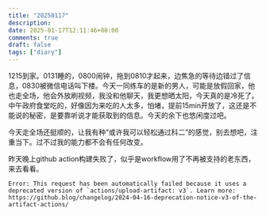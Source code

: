 ```yaml
---
title: "20250117"
description: 
date: 2025-01-17T12:11:46+08:00
comments: true
draft: false
tags: ["diary"]
---
```

1215到家。0131睡的，0800闹钟，拖到0810才起来，边焦急的等待边错过了信息，0830被微信电话叫下楼。今天一同练车的是新的男人，可能是放假回家，他也走全场，他会外放刷视频，我没和他聊天，我更想晒太阳，今天真的是冷死了。中午政府食堂吃的，好像因为来吃的人太多，怕堵，提前15min开放了，这还是不能说的秘密，是要靠听说才能获取到的信息。今天的余下也悠闲度过吧。

今天走全场还挺顺的，让我有种“或许我可以轻松通过科二”的感觉，别去想吧，注重当下。过不过我的能力都不会有任何改变。

昨天晚上github action构建失败了，似乎是workflow用了不再被支持的老东西，来去看看。

```
Error: This request has been automatically failed because it uses a deprecated version of `actions/upload-artifact: v3`. Learn more: https://github.blog/changelog/2024-04-16-deprecation-notice-v3-of-the-artifact-actions/
```